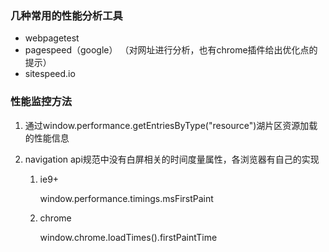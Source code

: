 ### 几种常用的性能分析工具

- webpagetest
- pagespeed（google） （对网址进行分析，也有chrome插件给出优化点的提示）
-  sitespeed.io 

### 性能监控方法

1. 通过window.performance.getEntriesByType("resource")湖片区资源加载的性能信息

2. navigation api规范中没有白屏相关的时间度量属性，各浏览器有自己的实现

   1. ie9+

      window.performance.timings.msFirstPaint

   2. chrome

      window.chrome.loadTimes().firstPaintTime

   
